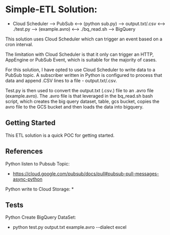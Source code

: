 # Simple-ETL Solution: 

* Cloud Scheduler --> PubSub <--> (python sub.py) --> output.txt/.csv <--> ./test.py --> (example.avro) <--> ./bq_read.sh --> BigQuery

This solution uses Cloud Scheduler which can trigger an event based on a cron interval.  

The limitation with Cloud Scheduler is that it only can trigger an HTTP, AppEngine or PubSub Event, which is suitable for the majority of cases.  

For this solution, I have opted to use Cloud Scheduler to write data to a PubSub topic.  A subscriber written in Python is configured to process that data and append .CSV lines to a file - 
output.txt/.csv.  

Test.py is then used to convert the output.txt (.csv.) file to an .avro file (example.avro).  The .avro file is that leveraged in the bq_read.sh bash script, which creates the big query dataset, table, gcs bucket, copies the avro file to the GCS bucket and then loads the data into bigquery.  

## Getting Started

This ETL solution is a quick POC for getting started.  

## References

Python listen to Pubsub Topic:
* https://cloud.google.com/pubsub/docs/pull#pubsub-pull-messages-async-python

Python write to Cloud Storage:
* 

## Tests

Python Create BigQuery DataSet:
* python test.py output.txt example.avro --dialect excel


